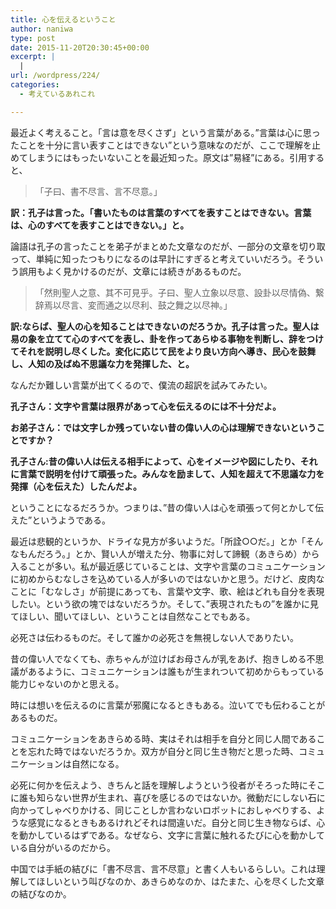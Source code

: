```yaml
---
title: 心を伝えるということ
author: naniwa
type: post
date: 2015-11-20T20:30:45+00:00
excerpt: |
  |
url: /wordpress/224/
categories:
  - 考えているあれこれ

---
```

最近よく考えること。「言は意を尽くさず」という言葉がある。”言葉は心に思ったことを十分に言い表すことはできない”という意味なのだが、ここで理解を止めてしまうにはもったいないことを最近知った。原文は”易経”にある。引用すると、

> 「子曰、書不尽言、言不尽意。」

**訳：孔子は言った。「書いたものは言葉のすべてを表すことはできない。言葉は、心のすべてを表すことはできない。」と。**

論語は孔子の言ったことを弟子がまとめた文章なのだが、一部分の文章を切り取って、単純に知ったつもりになるのは早計にすぎると考えていいだろう。そういう誤用もよく見かけるのだが、文章には続きがあるものだ。

> 「然則聖人之意、其不可見乎。子曰、聖人立象以尽意、設卦以尽情偽、繋辞焉以尽言、変而通之以尽利、鼓之舞之以尽神。」

**訳:ならば、聖人の心を知ることはできないのだろうか。孔子は言った。聖人は易の象を立てて心のすべてを表し、卦を作ってあらゆる事物を判断し、辞をつけてそれを説明し尽くした。変化に応じて民をより良い方向へ導き、民心を鼓舞し、人知の及ばぬ不思議な力を発揮した、と。**

なんだか難しい言葉が出てくるので、僕流の超訳を試みてみたい。

**孔子さん：文字や言葉は限界があって心を伝えるのには不十分だよ。**
  
 **お弟子さん：では文字しか残っていない昔の偉い人の心は理解できないということですか？**
  
 **孔子さん:昔の偉い人は伝える相手によって、心をイメージや図にしたり、それに言葉で説明を付けて頑張った。みんなを励まして、人知を超えて不思議な力を発揮（心を伝えた）したんだよ。**

ということになるだろうか。つまりは、”昔の偉い人は心を頑張って何とかして伝えた”というようである。
  
最近は悲観的というか、ドライな見方が多いようだ。「所詮○○だ。」とか「そんなもんだろう。」とか、賢い人が増えた分、物事に対して諦観（あきらめ）から入ることが多い。私が最近感じていることは、文字や言葉のコミュニケーションに初めからむなしさを込めている人が多いのではないかと思う。だけど、皮肉なことに「むなしさ」が前提にあっても、言葉や文字、歌、絵はどれも自分を表現したい。という欲の塊ではないだろうか。そして、”表現されたもの”を誰かに見てほしい、聞いてほしい、ということは自然なことでもある。

必死さは伝わるものだ。そして誰かの必死さを無視しない人でありたい。

昔の偉い人でなくても、赤ちゃんが泣けばお母さんが乳をあげ、抱きしめる不思議があるように、コミュニケーションは誰もが生まれついて初めからもっている能力じゃないのかと思える。

時には想いを伝えるのに言葉が邪魔になるときもある。泣いてでも伝わることがあるものだ。

コミュニケーションをあきらめる時、実はそれは相手を自分と同じ人間であることを忘れた時ではないだろうか。双方が自分と同じ生き物だと思った時、コミュニケーションは自然になる。

必死に何かを伝えよう、きちんと話を理解しようという役者がそろった時にそこに誰も知らない世界が生まれ、喜びを感じるのではないか。微動だにしない石に向かってしゃべりかける、同じことしか言わないロボットにおしゃべりする、ような感覚になるときもあるけれどそれは間違いだ。自分と同じ生き物ならば、心を動かしているはずである。なぜなら、文字に言葉に触れるたびに心を動かしている自分がいるのだから。

中国では手紙の結びに「書不尽言、言不尽意」と書く人もいるらしい。これは理解してほしいという叫びなのか、あきらめなのか、はたまた、心を尽くした文章の結びなのか。
